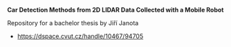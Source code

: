 **Car Detection Methods from 2D LIDAR Data Collected with a Mobile Robot**

Repository for a bachelor thesis by Jiří Janota
- https://dspace.cvut.cz/handle/10467/94705
